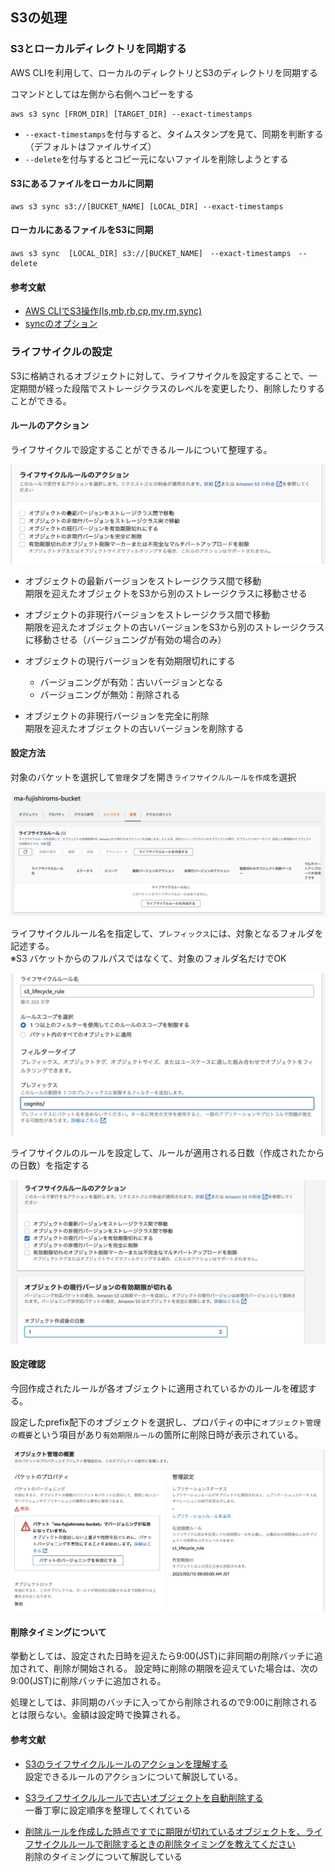 ## S3の処理
### S3とローカルディレクトリを同期する
AWS CLIを利用して、ローカルのディレクトリとS3のディレクトリを同期する

コマンドとしては左側から右側へコピーをする
```
aws s3 sync [FROM_DIR] [TARGET_DIR] --exact-timestamps
```
- `--exact-timestamps`を付与すると、タイムスタンプを見て、同期を判断する（デフォルトはファイルサイズ）
- `--delete`を付与するとコピー元にないファイルを削除しようとする


#### S3にあるファイルをローカルに同期
```
aws s3 sync s3://[BUCKET_NAME] [LOCAL_DIR] --exact-timestamps
```


#### ローカルにあるファイルをS3に同期
```
aws s3 sync  [LOCAL_DIR] s3://[BUCKET_NAME]　--exact-timestamps　--delete
```


#### 参考文献
- [AWS CLIでS3操作(ls,mb,rb,cp,mv,rm,sync)](https://www.wakuwakubank.com/posts/642-aws-cli-s3/#index_id15)
- [syncのオプション](https://book.st-hakky.com/docs/aws-s3-sync/)










### ライフサイクルの設定
S3に格納されるオブジェクトに対して、ライフサイクルを設定することで、一定期間が経った段階でストレージクラスのレベルを変更したり、削除したりすることができる。


#### ルールのアクション
ライフサイクルで設定することができるルールについて整理する。

![](img/s3_lifecycle_rule.png)

- オブジェクトの最新バージョンをストレージクラス間で移動  
    期限を迎えたオブジェクトをS3から別のストレージクラスに移動させる

- オブジェクトの非現行バージョンをストレージクラス間で移動  
    期限を迎えたオブジェクトの古いバージョンをS3から別のストレージクラスに移動させる（バージョニングが有効の場合のみ）

- オブジェクトの現行バージョンを有効期限切れにする  
    - バージョニングが有効：古いバージョンとなる
    - バージョニングが無効：削除される

- オブジェクトの非現行バージョンを完全に削除  
    期限を迎えたオブジェクトの古いバージョンを削除する


#### 設定方法
対象のバケットを選択して`管理`タブを開き`ライフサイクルルールを作成`を選択

![](img/s3_lifecycle_setting.png)

ライフサイクルルール名を指定して、`プレフィックス`には、対象となるフォルダを記述する。  
※S3 バケットからのフルパスではなくて、対象のフォルダ名だけでOK


![](img/s3_lifecycle_prefix.png)


ライフサイクルのルールを設定して、ルールが適用される日数（作成されたからの日数）を指定する

![](img/s3_lifecycle_day.png)


#### 設定確認
今回作成されたルールが各オブジェクトに適用されているかのルールを確認する。

設定したprefix配下のオブジェクトを選択し、プロパティの中に`オブジェクト管理の概要`という項目があり`有効期限ルール`の箇所に削除日時が表示されている。

![](img/s3_lifecycle_check.png)



#### 削除タイミングについて
挙動としては、設定された日時を迎えたら9:00(JST)に非同期の削除バッチに追加されて、削除が開始される。
設定時に削除の期限を迎えていた場合は、次の9:00(JST)に削除バッチに追加される。

処理としては、非同期のバッチに入ってから削除されるので9:00に削除されるとは限らない。金額は設定時で換算される。


#### 参考文献
- [S3のライフサイクルルールのアクションを理解する](https://www.capybara-engineer.com/entry/2021/09/16/151849)  
    設定できるルールのアクションについて解説している。

- [S3ライフサイクルルールで古いオブジェクトを自動削除する](https://nakada-r.com/2021/01/s3-lifecycle/)  
    一番丁寧に設定順序を整理してくれている

- [削除ルールを作成した時点ですでに期限が切れているオブジェクトを、ライフサイクルルールで削除するときの削除タイミングを教えてください](https://dev.classmethod.jp/articles/tsnote-tsexpiredobject-delete-timing/)  
    削除のタイミングについて解説している
